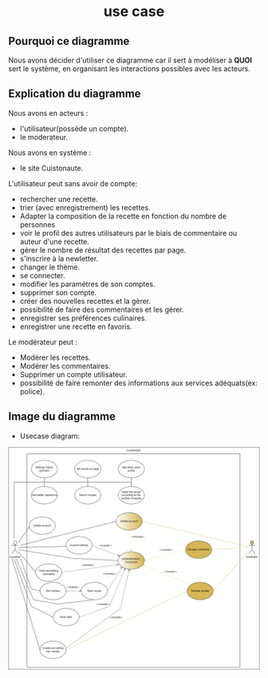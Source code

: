# <center> use case </center>

## Pourquoi ce diagramme

Nous avons décider d'utiliser ce diagramme car il sert à modéliser à **QUOI** sert le système, en organisant les interactions possibles avec les acteurs.

## Explication du diagramme

Nous avons en acteurs :
- l'utilisateur(possède un compte).
- le moderateur.

Nous avons en système : 
- le site Cuistonaute.

L'utilisateur peut sans avoir de compte:
- rechercher une recette.
- trier (avec enregistrement) les recettes.
- Adapter la composition de la recette en fonction du nombre de personnes
- voir le profil des autres utilisateurs par le biais de commentaire ou auteur d'une recette.
- gèrer le nombre de résultat des recettes par page.
- s'inscrire à la newletter.
- changer le thème.
- se connecter.
- modifier les paramétres de son comptes.
- supprimer son compte.
- créer des nouvelles recettes et la gèrer.
- possibilité de faire des commentaires et les gérer.
- enregistrer ses préférences culinaires.
- enregistrer une recette en favoris.

Le modérateur peut : 
- Modérer les recettes.
- Modérer les commentaires.
- Supprimer un compte utilisateur.
- possibilité de faire remonter des informations aux services adéquats(ex: police).

## Image du diagramme
 * Usecase diagram: 

  ![Usecase diagram](./diagrams-img/usecaseDiagram.png "Usecase diagram")
